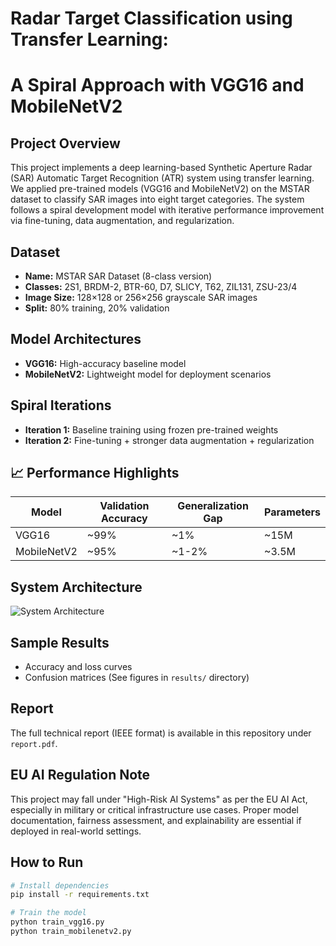 # Radar Target Classification using Transfer Learning:
# A Spiral Approach with VGG16 and MobileNetV2


##  Project Overview
This project implements a deep learning-based Synthetic Aperture Radar (SAR) Automatic Target Recognition (ATR) system using transfer learning. We applied pre-trained models (VGG16 and MobileNetV2) on the MSTAR dataset to classify SAR images into eight target categories. The system follows a spiral development model with iterative performance improvement via fine-tuning, data augmentation, and regularization.

##  Dataset
- **Name:** MSTAR SAR Dataset (8-class version)
- **Classes:** 2S1, BRDM-2, BTR-60, D7, SLICY, T62, ZIL131, ZSU-23/4
- **Image Size:** 128×128 or 256×256 grayscale SAR images
- **Split:** 80% training, 20% validation

##  Model Architectures
- **VGG16:** High-accuracy baseline model
- **MobileNetV2:** Lightweight model for deployment scenarios

##  Spiral Iterations
- **Iteration 1:** Baseline training using frozen pre-trained weights
- **Iteration 2:** Fine-tuning + stronger data augmentation + regularization

## 📈 Performance Highlights
| Model         | Validation Accuracy | Generalization Gap | Parameters      |
|---------------|---------------------|---------------------|------------------|
| VGG16         | ~99%                | ~1%                 | ~15M              |
| MobileNetV2   | ~95%                | ~1-2%               | ~3.5M             |

##  System Architecture
![System Architecture](system111.png)

##  Sample Results  
- Accuracy and loss curves
- Confusion matrices
(See figures in `results/` directory)

##  Report
The full technical report (IEEE format) is available in this repository under `report.pdf`.

##  EU AI Regulation Note
This project may fall under "High-Risk AI Systems" as per the EU AI Act, especially in military or critical infrastructure use cases. Proper model documentation, fairness assessment, and explainability are essential if deployed in real-world settings.

##  How to Run
```bash
# Install dependencies
pip install -r requirements.txt

# Train the model
python train_vgg16.py
python train_mobilenetv2.py

